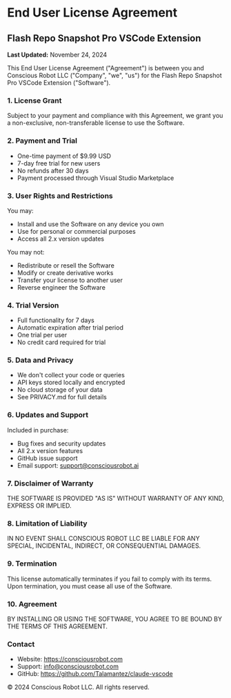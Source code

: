 # End User License Agreement
## Flash Repo Snapshot Pro VSCode Extension

**Last Updated:** November 24, 2024

This End User License Agreement ("Agreement") is between you and Conscious Robot LLC ("Company", "we", "us") for the Flash Repo Snapshot Pro VSCode Extension ("Software").

### 1. License Grant
Subject to your payment and compliance with this Agreement, we grant you a non-exclusive, non-transferable license to use the Software.

### 2. Payment and Trial
- One-time payment of $9.99 USD
- 7-day free trial for new users
- No refunds after 30 days
- Payment processed through Visual Studio Marketplace

### 3. User Rights and Restrictions
You may:
- Install and use the Software on any device you own
- Use for personal or commercial purposes
- Access all 2.x version updates

You may not:
- Redistribute or resell the Software
- Modify or create derivative works
- Transfer your license to another user
- Reverse engineer the Software

### 4. Trial Version
- Full functionality for 7 days
- Automatic expiration after trial period
- One trial per user
- No credit card required for trial

### 5. Data and Privacy
- We don't collect your code or queries
- API keys stored locally and encrypted
- No cloud storage of your data
- See PRIVACY.md for full details

### 6. Updates and Support
Included in purchase:
- Bug fixes and security updates
- All 2.x version features
- GitHub issue support
- Email support: support@consciousrobot.ai

### 7. Disclaimer of Warranty
THE SOFTWARE IS PROVIDED "AS IS" WITHOUT WARRANTY OF ANY KIND, EXPRESS OR IMPLIED.

### 8. Limitation of Liability
IN NO EVENT SHALL CONSCIOUS ROBOT LLC BE LIABLE FOR ANY SPECIAL, INCIDENTAL, INDIRECT, OR CONSEQUENTIAL DAMAGES.

### 9. Termination
This license automatically terminates if you fail to comply with its terms. Upon termination, you must cease all use of the Software.

### 10. Agreement
BY INSTALLING OR USING THE SOFTWARE, YOU AGREE TO BE BOUND BY THE TERMS OF THIS AGREEMENT.

### Contact
- Website: https://consciousrobot.com
- Support: info@consciousrobot.com
- GitHub: https://github.com/Talamantez/claude-vscode

© 2024 Conscious Robot LLC. All rights reserved.